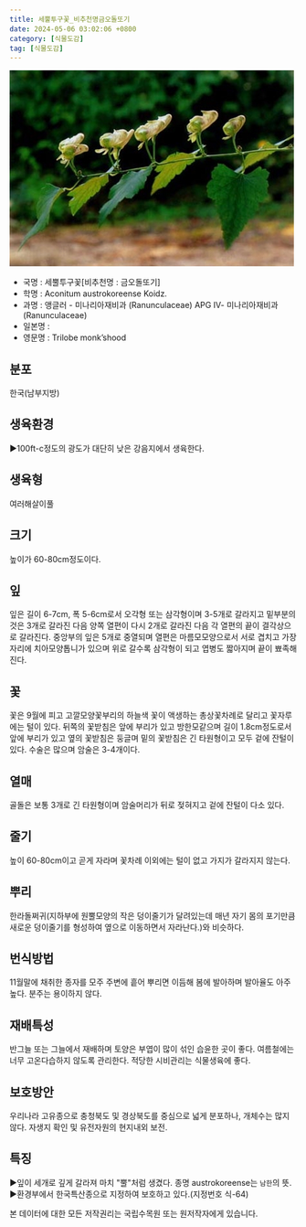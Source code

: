 ```yaml
---
title: 세뿔투구꽃_비추천명금오돌또기
date: 2024-05-06 03:02:06 +0800
category: [식물도감]
tag: [식물도감]
---
```




![세뿔투구꽃[비추천명 : 금오돌또기]](/assets/img/fileUpload/plants/basic/Ranunculaceae/Aconitum/19445/1_th2.JPG)
- 국명 : 세뿔투구꽃[비추천명 : 금오돌또기]
- 학명 : Aconitum austrokoreense Koidz.
- 과명 : 앵글러 - 미나리아재비과 (Ranunculaceae) APG Ⅳ- 미나리아재비과 (Ranunculaceae)
- 일본명 : 
- 영문명 : Trilobe monk’shood


## 분포
한국(남부지방) 
## 생육환경
▶100ft-c정도의 광도가 대단히 낮은 강음지에서 생육한다.
## 생육형
여러해살이풀
## 크기
높이가 60-80cm정도이다.
## 잎
잎은 길이 6-7cm, 폭 5-6cm로서 오각형 또는 삼각형이며 3-5개로 갈라지고 밑부분의 것은 3개로 갈라진 다음 양쪽 열편이 다시 2개로 갈라진 다음 각 열편의 끝이 결각상으로 갈라진다. 중앙부의 잎은 5개로 중열되며 열편은 마름모모양으로서 서로 겹치고 가장자리에 치아모양톱니가 있으며 위로 갈수록 삼각형이 되고 엽병도 짧아지며 끝이 뾰족해진다.
## 꽃
꽃은 9월에 피고 고깔모양꽃부리의 하늘색 꽃이 액생하는 총상꽃차례로 달리고 꽃자루에는 털이 있다. 뒤쪽의 꽃받침은 앞에 부리가 있고 방한모같으며 길이 1.8cm정도로서 앞에 부리가 있고 옆의 꽃받침은 둥글며 밑의 꽃받침은 긴 타원형이고 모두 겉에 잔털이 있다. 수술은 많으며 암술은 3-4개이다.
## 열매
골돌은 보통 3개로 긴 타원형이며 암술머리가 뒤로 젖혀지고 겉에 잔털이 다소 있다.
## 줄기
높이 60-80cm이고 곧게 자라며 꽃차례 이외에는 털이 없고 가지가 갈라지지 않는다.
## 뿌리
한라돌쩌귀(지하부에 원뿔모양의 작은 덩이줄기가 달려있는데 매년 자기 몸의 포기만큼 새로운 덩이줄기를 형성하여 옆으로 이동하면서 자라난다.)와 비슷하다.
## 번식방법
11월말에 채취한 종자를 모주 주변에 흩어 뿌리면 이듬해 봄에 발아하며 발아율도 아주 높다. 분주는 용이하지 않다.
## 재배특성
반그늘 또는 그늘에서 재배하며 토양은 부엽이 많이 섞인 습윤한 곳이 좋다. 여름철에는 너무 고온다습하지 않도록 관리한다. 적당한 시비관리는 식물생육에 좋다.
## 보호방안
우리나라 고유종으로 충청북도 및 경상북도를 중심으로 넓게 분포하나, 개체수는 많지 않다. 자생지 확인 및 유전자원의 현지내외 보전.
## 특징
▶잎이 세개로 깊게 갈라져 마치 "뿔"처럼 생겼다. 종명 austrokoreense는 `남한`의 뜻.
▶환경부에서 한국특산종으로 지정하여 보호하고 있다.(지정번호 식-64)






본 데이터에 대한 모든 저작권리는 국립수목원 또는 원저작자에게 있습니다.

